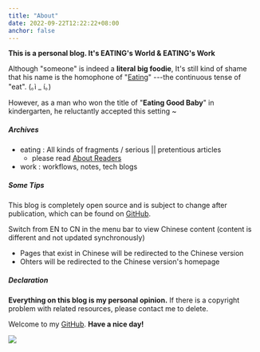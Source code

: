 ```yaml
---
title: "About"
date: 2022-09-22T12:22:22+08:00
anchor: false
---
```


**This is a personal blog. It's EATING's World & EATING's Work**

Although "someone" is indeed a **literal big foodie**, It's still kind of shame that his name is the homophone of  "<u>Eating</u>" ---the continuous tense of "eat".   (｡ì _ í｡)

However, as a man who won the title of "**Eating Good Baby**" in kindergarten, he reluctantly accepted this setting ~

##### Archives
- eating : All kinds of fragments / serious || pretentious articles
	- please read [About Readers](https://www.eating.work/en/eating/about-readers/)
- work : workflows, notes, tech blogs

##### Some Tips
 This blog is completely open source and is subject to change after publication, which can be found on [GitHub](https://github.com/AlexLiu2022/blog).

Switch from EN to CN in the menu bar to view Chinese content (content is different and not updated synchronously)

- Pages that exist in Chinese  will be redirected to the Chinese version
- Ohters will be redirected to the Chinese version's homepage


##### Declaration

**Everything on this blog is my personal opinion.** If there is a copyright problem with related resources, please contact me to delete.<br>

Welcome to my [GitHub](https://github.com/AlexLiu2022). **Have a nice day!**

![](https://gcore.jsdelivr.net/gh/AlexLiu2022/resources/img/cloud.jpg)